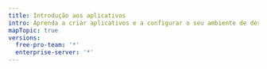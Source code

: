 ```yaml
---
title: Introdução aos aplicativos
intro: Aprenda a criar aplicativos e a configurar o seu ambiente de desenvolvimento.
mapTopic: true
versions:
  free-pro-team: '*'
  enterprise-server: '*'
---
```


